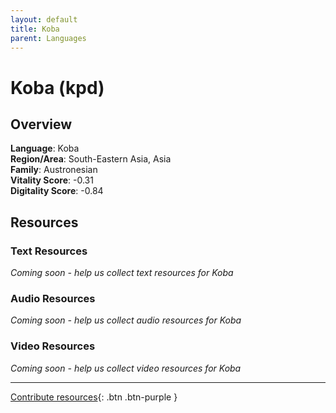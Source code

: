 ```yaml
---
layout: default
title: Koba
parent: Languages
---
```


# Koba (kpd)

## Overview

**Language**: Koba  
**Region/Area**: South-Eastern Asia, Asia  
**Family**: Austronesian  
**Vitality Score**: -0.31  
**Digitality Score**: -0.84  

## Resources

### Text Resources
*Coming soon - help us collect text resources for Koba*

### Audio Resources
*Coming soon - help us collect audio resources for Koba*

### Video Resources
*Coming soon - help us collect video resources for Koba*

---

[Contribute resources](https://fairtrain.github.io/){: .btn .btn-purple }
